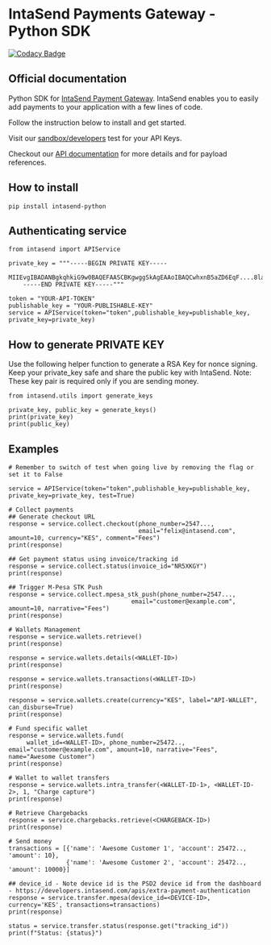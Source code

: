 # IntaSend Payments Gateway - Python SDK

[![Codacy Badge](https://api.codacy.com/project/badge/Grade/3441c7d731e64e899b8ca3f125422f9a)](https://app.codacy.com/gh/IntaSend/intasend-python?utm_source=github.com&utm_medium=referral&utm_content=IntaSend/intasend-python&utm_campaign=Badge_Grade_Settings)

## Official documentation

Python SDK for [IntaSend Payment Gateway](https://intasend.com). IntaSend enables you to easily add payments to your application with a few lines of code.

Follow the instruction below to install and get started.

Visit our [sandbox/developers](https://sandbox.intasend.com) test for your API Keys.

Checkout our [API documentation](https://developers.intasend.com/) for more details and for payload references.

## How to install

    pip install intasend-python

## Authenticating service

    from intasend import APIService

    private_key = """-----BEGIN PRIVATE KEY-----
        MIIEvgIBADANBgkqhkiG9w0BAQEFAASCBKgwggSkAgEAAoIBAQCwhxnB5aZD6EqF....8laHwYTQdDbAlCGZB992YoHl
        -----END PRIVATE KEY-----"""

    token = "YOUR-API-TOKEN"
    publishable_key = "YOUR-PUBLISHABLE-KEY"
    service = APIService(token="token",publishable_key=publishable_key, private_key=private_key)

## How to generate PRIVATE KEY

Use the following helper function to generate a RSA Key for nonce signing. Keep your private_key safe and share the public key with IntaSend. Note: These key pair is required only if you are sending money.

    from intasend.utils import generate_keys

    private_key, public_key = generate_keys()
    print(private_key)
    print(public_key)

## Examples

    # Remember to switch of test when going live by removing the flag or set it to False

    service = APIService(token="token",publishable_key=publishable_key, private_key=private_key, test=True)
    
    # Collect payments
    ## Generate checkout URL
    response = service.collect.checkout(phone_number=2547...,
                                        email="felix@intasend.com", amount=10, currency="KES", comment="Fees")
    print(response)

    ## Get payment status using invoice/tracking id
    response = service.collect.status(invoice_id="NR5XKGY")
    print(response)

    ## Trigger M-Pesa STK Push
    response = service.collect.mpesa_stk_push(phone_number=2547...,
                                      email="customer@example.com", amount=10, narrative="Fees")
    print(response)

    # Wallets Management
    response = service.wallets.retrieve()
    print(response)

    response = service.wallets.details(<WALLET-ID>)
    print(response)

    response = service.wallets.transactions(<WALLET-ID>)
    print(response)
    
    response = service.wallets.create(currency="KES", label="API-WALLET", can_disburse=True)
    print(response)

    # Fund specific wallet
    response = service.wallets.fund(
         wallet_id=<WALLET-ID>, phone_number=25472.., email="customer@example.com", amount=10, narrative="Fees", name="Awesome Customer")
    print(response)

    # Wallet to wallet transfers
    response = service.wallets.intra_transfer(<WALLET-ID-1>, <WALLET-ID-2>, 1, "Charge capture")
    print(response)

    # Retrieve Chargebacks
    response = service.chargebacks.retrieve(<CHARGEBACK-ID>)
    print(response)
    
    # Send money
    transactions = [{'name': 'Awesome Customer 1', 'account': 25472.., 'amount': 10},
                    {'name': 'Awesome Customer 2', 'account': 25472.., 'amount': 10000}]
    
    ## device_id - Note device id is the PSD2 device id from the dashboard - https://developers.intasend.com/apis/extra-payment-authentication
    response = service.transfer.mpesa(device_id=<DEVICE-ID>, currency='KES', transactions=transactions)
    print(response)

    status = service.transfer.status(response.get("tracking_id"))
    print(f"Status: {status}")
